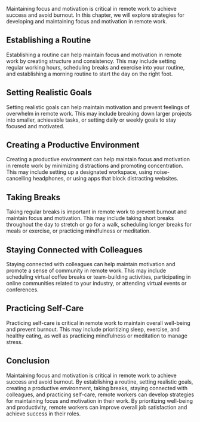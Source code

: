 
Maintaining focus and motivation is critical in remote work to achieve success and avoid burnout. In this chapter, we will explore strategies for developing and maintaining focus and motivation in remote work.

Establishing a Routine
---------------------------------

Establishing a routine can help maintain focus and motivation in remote work by creating structure and consistency. This may include setting regular working hours, scheduling breaks and exercise into your routine, and establishing a morning routine to start the day on the right foot.

Setting Realistic Goals
----------------------------------

Setting realistic goals can help maintain motivation and prevent feelings of overwhelm in remote work. This may include breaking down larger projects into smaller, achievable tasks, or setting daily or weekly goals to stay focused and motivated.

Creating a Productive Environment
--------------------------------------------

Creating a productive environment can help maintain focus and motivation in remote work by minimizing distractions and promoting concentration. This may include setting up a designated workspace, using noise-cancelling headphones, or using apps that block distracting websites.

Taking Breaks
------------------------

Taking regular breaks is important in remote work to prevent burnout and maintain focus and motivation. This may include taking short breaks throughout the day to stretch or go for a walk, scheduling longer breaks for meals or exercise, or practicing mindfulness or meditation.

Staying Connected with Colleagues
--------------------------------------------

Staying connected with colleagues can help maintain motivation and promote a sense of community in remote work. This may include scheduling virtual coffee breaks or team-building activities, participating in online communities related to your industry, or attending virtual events or conferences.

Practicing Self-Care
-------------------------------

Practicing self-care is critical in remote work to maintain overall well-being and prevent burnout. This may include prioritizing sleep, exercise, and healthy eating, as well as practicing mindfulness or meditation to manage stress.

Conclusion
----------

Maintaining focus and motivation is critical in remote work to achieve success and avoid burnout. By establishing a routine, setting realistic goals, creating a productive environment, taking breaks, staying connected with colleagues, and practicing self-care, remote workers can develop strategies for maintaining focus and motivation in their work. By prioritizing well-being and productivity, remote workers can improve overall job satisfaction and achieve success in their roles.

